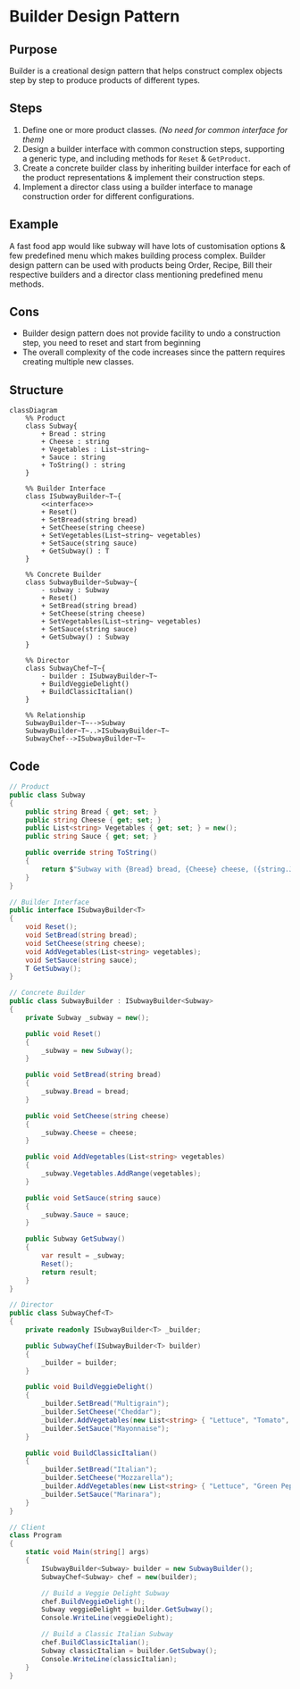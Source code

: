 # Builder Design Pattern

## Purpose
Builder is a creational design pattern that helps construct complex objects step by step to produce products of different types.

## Steps
1. Define one or more product classes. *(No need for common interface for them)*
2. Design a builder interface with common construction steps, supporting a generic type, and including methods for `Reset` & `GetProduct`.
3. Create a concrete builder class by inheriting builder interface for each of the product representations & implement their construction steps.
4. Implement a director class using a builder interface to manage construction order for different configurations.

## Example
A fast food app would like subway will have lots of customisation options & few predefined menu which makes building process complex. Builder design pattern can be used with products being Order, Recipe, Bill their respective builders and a director class mentioning predefined menu methods.

## Cons
- Builder design pattern does not provide facility to undo a construction step, you need to reset and start from beginning
- The overall complexity of the code increases since the pattern requires creating multiple new classes.

## Structure
```mermaid
classDiagram
    %% Product
    class Subway{
        + Bread : string
        + Cheese : string
        + Vegetables : List~string~
        + Sauce : string
        + ToString() : string
    }

    %% Builder Interface
    class ISubwayBuilder~T~{
        <<interface>>
        + Reset()
        + SetBread(string bread)
        + SetCheese(string cheese)
        + SetVegetables(List~string~ vegetables)
        + SetSauce(string sauce)
        + GetSubway() : T
    }

    %% Concrete Builder
    class SubwayBuilder~Subway~{
        - subway : Subway
        + Reset()
        + SetBread(string bread)
        + SetCheese(string cheese)
        + SetVegetables(List~string~ vegetables)
        + SetSauce(string sauce)
        + GetSubway() : Subway
    }

    %% Director
    class SubwayChef~T~{
        - builder : ISubwayBuilder~T~
        + BuildVeggieDelight()
        + BuildClassicItalian()
    }

    %% Relationship
    SubwayBuilder~T~-->Subway
    SubwayBuilder~T~..>ISubwayBuilder~T~
    SubwayChef-->ISubwayBuilder~T~
```

## Code
```csharp
// Product
public class Subway
{
    public string Bread { get; set; }
    public string Cheese { get; set; }
    public List<string> Vegetables { get; set; } = new();
    public string Sauce { get; set; }

    public override string ToString()
    {
        return $"Subway with {Bread} bread, {Cheese} cheese, ({string.Join(", ", Vegetables)}) vegetables and {Sauce} sauce.";
    }
}

// Builder Interface
public interface ISubwayBuilder<T>
{
    void Reset();
    void SetBread(string bread);
    void SetCheese(string cheese);
    void AddVegetables(List<string> vegetables);
    void SetSauce(string sauce);
    T GetSubway();
}

// Concrete Builder
public class SubwayBuilder : ISubwayBuilder<Subway>
{
    private Subway _subway = new();

    public void Reset()
    {
        _subway = new Subway();
    }

    public void SetBread(string bread)
    {
        _subway.Bread = bread;
    }

    public void SetCheese(string cheese)
    {
        _subway.Cheese = cheese;
    }

    public void AddVegetables(List<string> vegetables)
    {
        _subway.Vegetables.AddRange(vegetables);
    }

    public void SetSauce(string sauce)
    {
        _subway.Sauce = sauce;
    }

    public Subway GetSubway()
    {
        var result = _subway;
        Reset();
        return result;
    }
}

// Director
public class SubwayChef<T>
{
    private readonly ISubwayBuilder<T> _builder;

    public SubwayChef(ISubwayBuilder<T> builder)
    {
        _builder = builder;
    }

    public void BuildVeggieDelight()
    {
        _builder.SetBread("Multigrain");
        _builder.SetCheese("Cheddar");
        _builder.AddVegetables(new List<string> { "Lettuce", "Tomato", "Cucumber", "Onions" });
        _builder.SetSauce("Mayonnaise");
    }

    public void BuildClassicItalian()
    {
        _builder.SetBread("Italian");
        _builder.SetCheese("Mozzarella");
        _builder.AddVegetables(new List<string> { "Lettuce", "Green Peppers" });
        _builder.SetSauce("Marinara");
    }
}

// Client
class Program
{
    static void Main(string[] args)
    {
        ISubwayBuilder<Subway> builder = new SubwayBuilder();
        SubwayChef<Subway> chef = new(builder);

        // Build a Veggie Delight Subway
        chef.BuildVeggieDelight();
        Subway veggieDelight = builder.GetSubway();
        Console.WriteLine(veggieDelight);

        // Build a Classic Italian Subway
        chef.BuildClassicItalian();
        Subway classicItalian = builder.GetSubway();
        Console.WriteLine(classicItalian);
    }
}
```